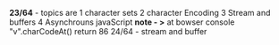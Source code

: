 **23/64** - topics are
1 character sets
2 character Encoding
3 Stream and buffers
4 Asynchrouns javaScript
**note - >** at bowser console "v".charCodeAt() return 86
24/64 - stream and buffer
